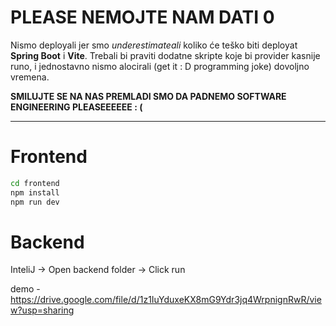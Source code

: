 # **PLEASE NEMOJTE NAM DATI 0**

Nismo deployali jer smo *underestimateali* koliko će teško biti deployat **Spring Boot** i **Vite**. Trebali bi praviti dodatne skripte koje bi provider kasnije runo, i jednostavno nismo alocirali (get it : D programming joke) dovoljno vremena.

**SMILUJTE SE NA NAS PREMLADI SMO DA PADNEMO SOFTWARE ENGINEERING PLEASEEEEEE : (**

---

# Frontend

```bash
cd frontend
npm install
npm run dev
```
# Backend

InteliJ -> Open backend folder -> Click run


demo - https://drive.google.com/file/d/1z1IuYduxeKX8mG9Ydr3jq4WrpnignRwR/view?usp=sharing
